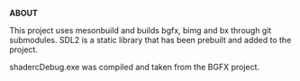 **ABOUT**

This project uses mesonbuild and builds bgfx, bimg and bx through git submodules. SDL2 is a static library that has been prebuilt and added to the project.

shadercDebug.exe was compiled and taken from the BGFX project.